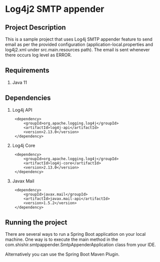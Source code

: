 # Log4j2 SMTP appender
## Project Description 
This is a sample project that uses Log4j SMTP appender feature to send email as per the provided configuration (application-local.properties and log4j2.xml under src.main.resources path). 
The email is sent whenever there occurs log level as ERROR. 

## Requirements
1. Java 11

## Dependencies
1. Log4j API 

		<dependency>
			<groupId>org.apache.logging.log4j</groupId>
			<artifactId>log4j-api</artifactId>
			<version>2.13.0</version>
		</dependency>

2. Log4j Core

		<dependency>
			<groupId>org.apache.logging.log4j</groupId>
			<artifactId>log4j-core</artifactId>
			<version>2.13.0</version>
		</dependency>

3. Javax Mail

		<dependency>
			<groupId>javax.mail</groupId>
			<artifactId>javax.mail-api</artifactId>
			<version>1.5.2</version>
		</dependency>

## Running the project
There are several ways to run a Spring Boot application on your local machine. One way is to execute the main method in the com.shishir.smtpappender.SmtpAppenderApplication class from your IDE.

Alternatively you can use the Spring Boot Maven Plugin.
